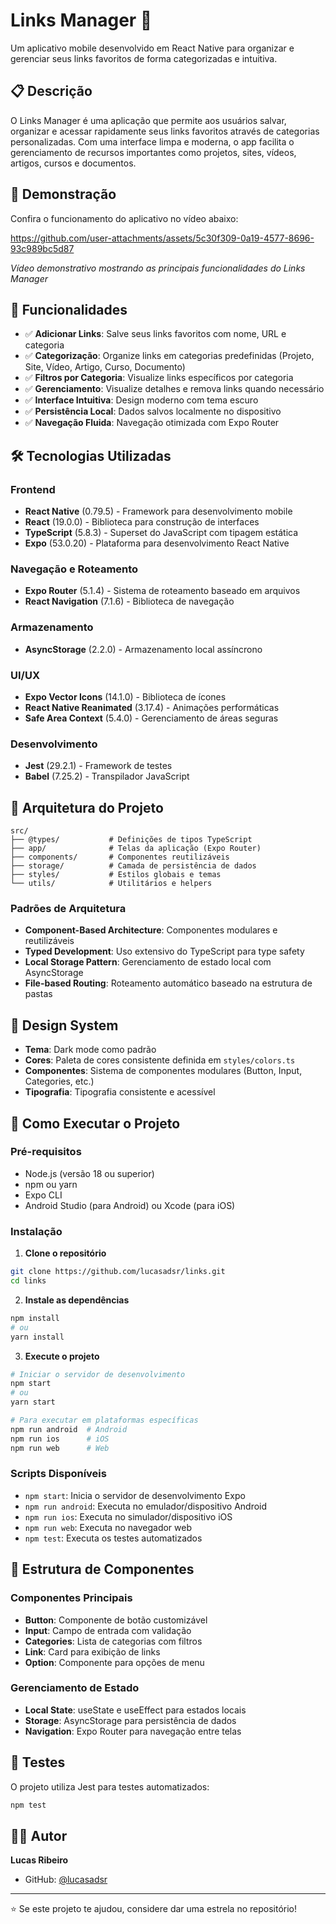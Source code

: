 # Links Manager 📱

Um aplicativo mobile desenvolvido em React Native para organizar e gerenciar seus links favoritos de forma categorizadas e intuitiva.

## 📋 Descrição

O Links Manager é uma aplicação que permite aos usuários salvar, organizar e acessar rapidamente seus links favoritos através de categorias personalizadas. Com uma interface limpa e moderna, o app facilita o gerenciamento de recursos importantes como projetos, sites, vídeos, artigos, cursos e documentos.

## 🎥 Demonstração

Confira o funcionamento do aplicativo no vídeo abaixo:

https://github.com/user-attachments/assets/5c30f309-0a19-4577-8696-93c989bc5d87

_Vídeo demonstrativo mostrando as principais funcionalidades do Links Manager_

## 🚀 Funcionalidades

- ✅ **Adicionar Links**: Salve seus links favoritos com nome, URL e categoria
- ✅ **Categorização**: Organize links em categorias predefinidas (Projeto, Site, Vídeo, Artigo, Curso, Documento)
- ✅ **Filtros por Categoria**: Visualize links específicos por categoria
- ✅ **Gerenciamento**: Visualize detalhes e remova links quando necessário
- ✅ **Interface Intuitiva**: Design moderno com tema escuro
- ✅ **Persistência Local**: Dados salvos localmente no dispositivo
- ✅ **Navegação Fluida**: Navegação otimizada com Expo Router

## 🛠️ Tecnologias Utilizadas

### Frontend

- **React Native** (0.79.5) - Framework para desenvolvimento mobile
- **React** (19.0.0) - Biblioteca para construção de interfaces
- **TypeScript** (5.8.3) - Superset do JavaScript com tipagem estática
- **Expo** (53.0.20) - Plataforma para desenvolvimento React Native

### Navegação e Roteamento

- **Expo Router** (5.1.4) - Sistema de roteamento baseado em arquivos
- **React Navigation** (7.1.6) - Biblioteca de navegação

### Armazenamento

- **AsyncStorage** (2.2.0) - Armazenamento local assíncrono

### UI/UX

- **Expo Vector Icons** (14.1.0) - Biblioteca de ícones
- **React Native Reanimated** (3.17.4) - Animações performáticas
- **Safe Area Context** (5.4.0) - Gerenciamento de áreas seguras

### Desenvolvimento

- **Jest** (29.2.1) - Framework de testes
- **Babel** (7.25.2) - Transpilador JavaScript

## 📁 Arquitetura do Projeto

```
src/
├── @types/           # Definições de tipos TypeScript
├── app/              # Telas da aplicação (Expo Router)
├── components/       # Componentes reutilizáveis
├── storage/          # Camada de persistência de dados
├── styles/           # Estilos globais e temas
└── utils/            # Utilitários e helpers
```

### Padrões de Arquitetura

- **Component-Based Architecture**: Componentes modulares e reutilizáveis
- **Typed Development**: Uso extensivo do TypeScript para type safety
- **Local Storage Pattern**: Gerenciamento de estado local com AsyncStorage
- **File-based Routing**: Roteamento automático baseado na estrutura de pastas

## 🎨 Design System

- **Tema**: Dark mode como padrão
- **Cores**: Paleta de cores consistente definida em `styles/colors.ts`
- **Componentes**: Sistema de componentes modulares (Button, Input, Categories, etc.)
- **Tipografia**: Tipografia consistente e acessível

## 📱 Como Executar o Projeto

### Pré-requisitos

- Node.js (versão 18 ou superior)
- npm ou yarn
- Expo CLI
- Android Studio (para Android) ou Xcode (para iOS)

### Instalação

1. **Clone o repositório**

```bash
git clone https://github.com/lucasadsr/links.git
cd links
```

2. **Instale as dependências**

```bash
npm install
# ou
yarn install
```

3. **Execute o projeto**

```bash
# Iniciar o servidor de desenvolvimento
npm start
# ou
yarn start

# Para executar em plataformas específicas
npm run android  # Android
npm run ios      # iOS
npm run web      # Web
```

### Scripts Disponíveis

- `npm start`: Inicia o servidor de desenvolvimento Expo
- `npm run android`: Executa no emulador/dispositivo Android
- `npm run ios`: Executa no simulador/dispositivo iOS
- `npm run web`: Executa no navegador web
- `npm test`: Executa os testes automatizados

## 📂 Estrutura de Componentes

### Componentes Principais

- **Button**: Componente de botão customizável
- **Input**: Campo de entrada com validação
- **Categories**: Lista de categorias com filtros
- **Link**: Card para exibição de links
- **Option**: Componente para opções de menu

### Gerenciamento de Estado

- **Local State**: useState e useEffect para estados locais
- **Storage**: AsyncStorage para persistência de dados
- **Navigation**: Expo Router para navegação entre telas

## 🧪 Testes

O projeto utiliza Jest para testes automatizados:

```bash
npm test
```

## 👨‍💻 Autor

**Lucas Ribeiro**

- GitHub: [@lucasadsr](https://github.com/lucasadsr)

---

⭐ Se este projeto te ajudou, considere dar uma estrela no repositório!
